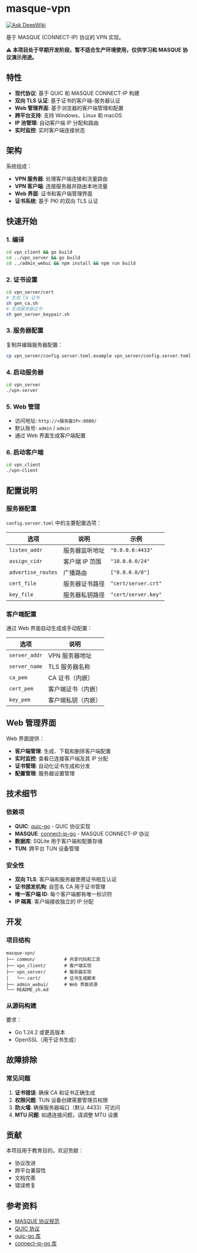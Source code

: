 # masque-vpn

[![Ask DeepWiki](https://deepwiki.com/badge.svg)](https://deepwiki.com/iselt/masque-vpn)

基于 MASQUE (CONNECT-IP) 协议的 VPN 实现。

**⚠️ 本项目处于早期开发阶段，暂不适合生产环境使用，仅供学习和 MASQUE 协议演示用途。**

## 特性

- **现代协议**: 基于 QUIC 和 MASQUE CONNECT-IP 构建
- **双向 TLS 认证**: 基于证书的客户端-服务器认证
- **Web 管理界面**: 基于浏览器的客户端管理和配置
- **跨平台支持**: 支持 Windows、Linux 和 macOS
- **IP 池管理**: 自动客户端 IP 分配和路由
- **实时监控**: 实时客户端连接状态

## 架构

系统组成：
- **VPN 服务器**: 处理客户端连接和流量路由
- **VPN 客户端**: 连接服务器并路由本地流量
- **Web 界面**: 证书和客户端管理界面
- **证书系统**: 基于 PKI 的双向 TLS 认证

## 快速开始

### 1. 编译

```bash
cd vpn_client && go build
cd ../vpn_server && go build
cd ../admin_webui && npm install && npm run build
```

### 2. 证书设置

```bash
cd vpn_server/cert
# 生成 CA 证书
sh gen_ca.sh
# 生成服务器证书
sh gen_server_keypair.sh
```

### 3. 服务器配置

复制并编辑服务器配置：
```bash
cp vpn_server/config.server.toml.example vpn_server/config.server.toml
```

### 4. 启动服务器

```bash
cd vpn_server
./vpn-server
```

### 5. Web 管理

- 访问地址: `http://<服务器IP>:8080/`
- 默认账号: `admin` / `admin`
- 通过 Web 界面生成客户端配置

### 6. 启动客户端

```bash
cd vpn_client
./vpn-client
```

## 配置说明

### 服务器配置

`config.server.toml` 中的主要配置选项：

| 选项 | 说明 | 示例 |
|------|------|------|
| `listen_addr` | 服务器监听地址 | `"0.0.0.0:4433"` |
| `assign_cidr` | 客户端 IP 范围 | `"10.0.0.0/24"` |
| `advertise_routes` | 广播路由 | `["0.0.0.0/0"]` |
| `cert_file` | 服务器证书路径 | `"cert/server.crt"` |
| `key_file` | 服务器私钥路径 | `"cert/server.key"` |

### 客户端配置

通过 Web 界面自动生成或手动配置：

| 选项 | 说明 |
|------|------|
| `server_addr` | VPN 服务器地址 |
| `server_name` | TLS 服务器名称 |
| `ca_pem` | CA 证书（内嵌） |
| `cert_pem` | 客户端证书（内嵌） |
| `key_pem` | 客户端私钥（内嵌） |

## Web 管理界面

Web 界面提供：

- **客户端管理**: 生成、下载和删除客户端配置
- **实时监控**: 查看已连接客户端及其 IP 分配
- **证书管理**: 自动化证书生成和分发
- **配置管理**: 服务器设置管理

## 技术细节

### 依赖项

- **QUIC**: [quic-go](https://github.com/quic-go/quic-go) - QUIC 协议实现
- **MASQUE**: [connect-ip-go](https://github.com/quic-go/connect-ip-go) - MASQUE CONNECT-IP 协议
- **数据库**: SQLite 用于客户端和配置存储
- **TUN**: 跨平台 TUN 设备管理

### 安全性

- **双向 TLS**: 客户端和服务器使用证书相互认证
- **证书颁发机构**: 自签名 CA 用于证书管理
- **唯一客户端 ID**: 每个客户端都有唯一标识符
- **IP 隔离**: 客户端接收独立的 IP 分配

## 开发

### 项目结构

```
masque-vpn/
├── common/           # 共享代码和工具
├── vpn_client/       # 客户端实现
├── vpn_server/       # 服务器实现
│   └── cert/         # 证书生成脚本
├── admin_webui/      # Web 界面资源
└── README_zh.md
```

### 从源码构建

要求：
- Go 1.24.2 或更高版本
- OpenSSL（用于证书生成）

## 故障排除

### 常见问题

1. **证书错误**: 确保 CA 和证书正确生成
2. **权限问题**: TUN 设备创建需要管理员权限
3. **防火墙**: 确保服务器端口（默认 4433）可访问
4. **MTU 问题**: 如遇连接问题，请调整 MTU 设置

## 贡献

本项目用于教育目的。欢迎贡献：
- 协议改进
- 跨平台兼容性
- 文档完善
- 错误修复

## 参考资料

- [MASQUE 协议规范](https://datatracker.ietf.org/doc/draft-ietf-masque-connect-ip/)
- [QUIC 协议](https://datatracker.ietf.org/doc/rfc9000/)
- [quic-go 库](https://github.com/quic-go/quic-go)
- [connect-ip-go 库](https://github.com/quic-go/connect-ip-go)
